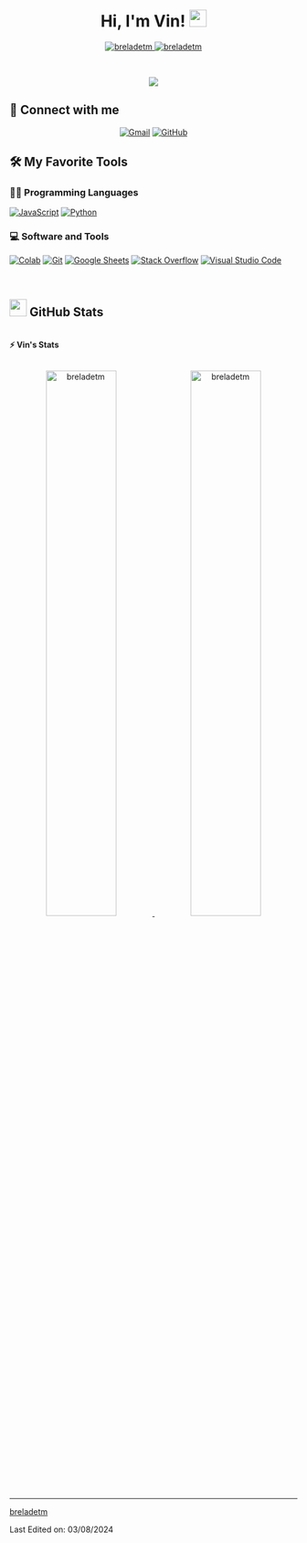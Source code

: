 <h1 align="center">
Hi, I'm Vin!
	<a href="https://github.com/breladetm" target="_self">
		<img src="https://media.giphy.com/media/hvRJCLFzcasrR4ia7z/giphy.gif" width="30">
	</a>
</h1>
<p align="center">
	<a href="https://github.com/breladetm">
		<img src="https://komarev.com/ghpvc/?username=bouaskaoun&label=Profile%20views&color=0e75b6&style=flat" alt="breladetm" />
	</a>
	<a href="https://github.com/breladetm">
		<img src="https://img.shields.io/github/followers/breladetm?label=Followers" alt="breladetm" />
	</a>
</p>
<br/>
<p align="center">
	<a href="https://github.com/breladetm">
		<img src="https://readme-typing-svg.herokuapp.com?lines=Computer+Science+Student;Full+Stack+Web+Developer;Freelancer;DS%20|%20AI%20|%20ML%20Enthusiastic;Always%20learning%20new%20things&center=true&width=380&height=45">
	</a>
</p>

## 🤝 Connect with me
<p align="center">
	<a href="mailto:mail.heartarts@gmail.com"><img img src="https://img.shields.io/badge/gmail-%23EA4335.svg?style=plastic&logo=gmail&logoColor=white" alt="Gmail"/></a>
	<a href="https://github.com/breladetm"><img src="https://img.shields.io/badge/github-%23181717.svg?style=plastic&logo=github&logoColor=white" alt="GitHub"/></a>
</p>

## 🛠️ My Favorite Tools

### 👨‍💻 Programming Languages

<p>
    <a href="https://github.com/breladetm"><img alt="JavaScript" src="https://img.shields.io/badge/JavaScript%20-%23F7DF1E.svg?logo=javascript&logoColor=black"></a>
    <a href="https://github.com/breladetm"><img alt="Python" src="https://img.shields.io/badge/Python%20-%2314354C.svg?logo=python&logoColor=white"></a>


### 💻 Software and Tools

<p>
    <a href="https://github.com/breladetm"><img alt="Colab" src="https://img.shields.io/badge/Colab-00b56a.svg?logo=google-colab&logoColor=white"></a>
    <a href="https://github.com/breladetm"><img alt="Git" src="https://img.shields.io/badge/Git%20-%23F05033.svg?logo=git&logoColor=white"></a>
    <a href="https://github.com/breladetm"><img alt="Google Sheets" src="https://img.shields.io/badge/Google%20Sheets%20-%2334A853.svg?logo=google%20sheets&logoColor=white"></a>
    <a href="https://github.com/breladetm"><img alt="Stack Overflow" src="https://img.shields.io/badge/-Stack%20Overflow-FE7A16?logo=stack-overflow&logoColor=white"></a>
    <a href="https://github.com/breladetm"><img alt="Visual Studio Code" src="https://img.shields.io/badge/Visual%20Studio%20Code-0078d7.svg?logo=visual-studio-code&logoColor=white"></a>
</p>
</br>


## <a href="https://github.com/Bouaskaoun"><img src="https://www.blumbergdigital.com/wp-content/uploads/2020/10/stats-graphic-statistics-business-512.png" width="30"></a> GitHub Stats

<br/>
<summary><b>⚡ Vin's Stats</b></summary>
<br/>
<p align="center">
	<a href="https://github.com/breladetm">
	<img width="49.5%" src="https://github-readme-stats.vercel.app/api?username=breladetm&show_icons=true" alt="breladetm">
	<img width="49.5%" src="https://github-readme-streak-stats.herokuapp.com/?user=breladetm" alt="breladetm">
	</a>
	<br/>
</p>
<br/>

------

[breladetm](https://github.com/breladetm)

Last Edited on: 03/08/2024
